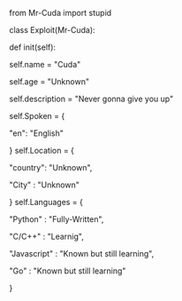 from Mr-Cuda import stupid

class Exploit(Mr-Cuda):

def init(self):

self.name = "Cuda"

self.age = "Unknown"

self.description = "Never gonna give you up"

self.Spoken = {

"en": "English"

}
self.Location = {

"country": "Unknown",

"City" : "Unknown"

}
self.Languages = {

"Python" : "Fully-Written",

"C/C++" : "Learnig",

"Javascript" : "Known but still learning",

"Go" : "Known but still learning"

}
